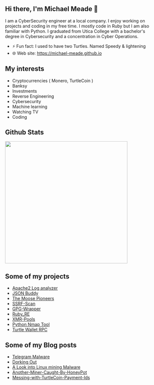 ## Hi there, I'm Michael Meade  👋

I am a CyberSecurity engineer at a local company. I enjoy working on projects and coding in my free time. I mostly code in Ruby but I am also familiar with Python. I graduated from Utica College with a bachelor's degree in Cybersecurity and a concentration in Cyber Operations.

- ⚡ Fun fact: I used to have two Turtles. Named Speedy & lightening
- 🌐 Web site: https://michael-meade.github.io

## My interests
- Cryptocurrencies ( Monero, TurtleCoin )
- Banksy
- Investments
- Reverse Engineering 
- Cybersecurity
- Machine learning
- Watching TV
- Coding

## Github Stats

<img src="https://github-readme-stats.vercel.app/api?username=Michael-Meade&show_icons=true&theme=dark" width="400">

## Some of my projects 
- [Apache2 Log analyzer](https://github.com/Michael-Meade/Apache2LogViewer)
- [JSON Buddy](https://github.com/Michael-Meade/JsonBuddy)
- [The Moose Pioneers](https://github.com/Michael-Meade/The-Moose-Pioneers)
- [SSRF-Scan](https://github.com/Michael-Meade/SSRF-Scan)
- [GPG-Wrapper](https://github.com/Michael-Meade/gpg_wrapper-2.0)
- [Ruby_RE](https://github.com/Michael-Meade/Ruby_RE)
- [XMR-Pools](https://github.com/Michael-Meade/xmr_pools)
- [Python Nmap Tool](https://github.com/Michael-Meade/PythonNmapTool)
- [Turtle Wallet RPC](https://github.com/Michael-Meade/TurtleWalletRPC)


## Some of my Blog posts
- [Telegram Malware](https://michael-meade.github.io/2021/07/12/Telegram-Malware.html)
- [Dorking Out](https://michael-meade.github.io/2019/05/04/Dorking-Out.html)
- [A Look into Linux mining Malware](https://michael-meade.github.io/2019/04/10/A-Look-Into-Linux-Mining-Malware.html)
- [Another-Miner-Caught-By-HoneyPot](https://michael-meade.github.io/2021/07/16/Another-Miner-Caught-By-HoneyPot.html)
- [Messing-with-TurtleCoin-Payment-Ids](https://michael-meade.github.io/2021/06/23/Messing-with-TurtleCoin-Payment-Ids.html)
